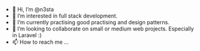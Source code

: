 - 👋 Hi, I’m @n3sta
- 👀 I’m interested in full stack development.
- 🌱 I’m currently practising good practising and design patterns.
- 💞️ I’m looking to collaborate on small or medium web projects. Especially in Laravel :) 
- 📫 How to reach me ...

<!---
n3sta/n3sta is a ✨ special ✨ repository because its `README.md` (this file) appears on your GitHub profile.
You can click the Preview link to take a look at your changes.
--->
